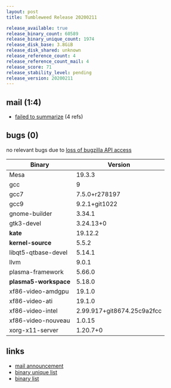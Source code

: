 ```yaml
---
layout: post
title: Tumbleweed Release 20200211

release_available: true
release_binary_count: 60589
release_binary_unique_count: 1974
release_disk_base: 3.8GiB
release_disk_shared: unknown
release_reference_count: 4
release_reference_count_mail: 4
release_score: 71
release_stability_level: pending
release_version: 20200211
---
```


## mail (1:4)

- [failed to summarize](https://lists.opensuse.org/opensuse-factory/2020-02/msg00306.html) (4 refs)

## bugs (0)

<!--more-->

no relevant bugs due to [loss of bugzilla API access](https://bugzilla.opensuse.org/show_bug.cgi?id=1157722)

Binary | Version
--- | ---
Mesa | 19.3.3
gcc | 9
gcc7 | 7.5.0+r278197
gcc9 | 9.2.1+git1022
gnome-builder | 3.34.1
gtk3-devel | 3.24.13+0
**kate** | 19.12.2
**kernel-source** | 5.5.2
libqt5-qtbase-devel | 5.14.1
llvm | 9.0.1
plasma-framework | 5.66.0
**plasma5-workspace** | 5.18.0
xf86-video-amdgpu | 19.1.0
xf86-video-ati | 19.1.0
xf86-video-intel | 2.99.917+git8674.25c9a2fcc
xf86-video-nouveau | 1.0.15
xorg-x11-server | 1.20.7+0

## links

- [mail announcement](https://lists.opensuse.org/opensuse-factory/2020-02/msg00301.html)
- [binary unique list](http://download.opensuse.org/history/20200211/rpm.unique.list)
- [binary list](http://download.opensuse.org/history/20200211/rpm.list)
